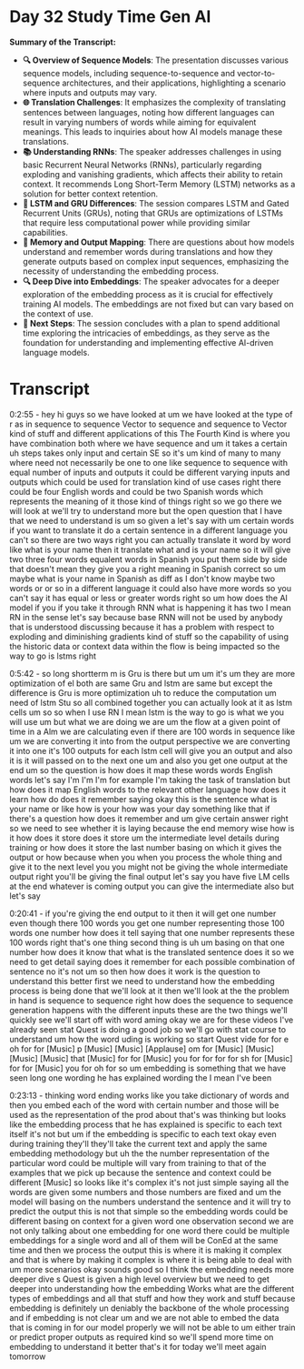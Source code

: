 # Day 32 Study Time Gen AI

**Summary of the Transcript:**
- **🔍 Overview of Sequence Models**: The presentation discusses various sequence models, including sequence-to-sequence and vector-to-sequence architectures, and their applications, highlighting a scenario where inputs and outputs may vary.
- **🌐 Translation Challenges**: It emphasizes the complexity of translating sentences between languages, noting how different languages can result in varying numbers of words while aiming for equivalent meanings. This leads to inquiries about how AI models manage these translations.
- **📚 Understanding RNNs**: The speaker addresses challenges in using basic Recurrent Neural Networks (RNNs), particularly regarding exploding and vanishing gradients, which affects their ability to retain context. It recommends Long Short-Term Memory (LSTM) networks as a solution for better context retention.
- **🔧 LSTM and GRU Differences**: The session compares LSTM and Gated Recurrent Units (GRUs), noting that GRUs are optimizations of LSTMs that require less computational power while providing similar capabilities.
- **🧠 Memory and Output Mapping**: There are questions about how models understand and remember words during translations and how they generate outputs based on complex input sequences, emphasizing the necessity of understanding the embedding process.
- **🔍 Deep Dive into Embeddings**: The speaker advocates for a deeper exploration of the embedding process as it is crucial for effectively training AI models. The embeddings are not fixed but can vary based on the context of use.
- **🚀 Next Steps**: The session concludes with a plan to spend additional time exploring the intricacies of embeddings, as they serve as the foundation for understanding and implementing effective AI-driven language models.

# Transcript 


0:2:55 -  hey hi guys so we have looked at um we have looked at the type of r as in sequence to sequence Vector to sequence and sequence to Vector kind of stuff and different applications of this The Fourth Kind is where you have combination both where we have sequence and um it takes a certain uh steps takes only input and certain SE so it's um kind of many to many where need not necessarily be one to one like sequence to sequence with equal number of inputs and outputs it could be different varying inputs and outputs which could be used for translation kind of use cases right there could be four English words and could be two Spanish words which represents the meaning of it those kind of things right so we go there we will look at we'll try to understand more but the open question that I have that we need to understand is um so given a let's say with um certain words if you want to translate it do a certain sentence in a different language you can't so there are two ways right you can actually translate it word by word like what is your name then it translate what and is your name so it will give two three four words equalent words in Spanish you put them side by side that doesn't mean they give you a right meaning in Spanish correct so um maybe what is your name in Spanish as diff as I don't know maybe two words or or so in a different language it could also have more words so you can't say it has equal or less or greater words right so um how does the AI model if you if you take it through RNN what is happening it has two I mean RN in the sense let's say because base RNN will not be used by anybody that is understood discussing because it has a problem with respect to exploding and diminishing gradients kind of stuff so the capability of using the historic data or context data within the flow is being impacted so the way to go is lstms right

0:5:42 -  so long shortterm m is Gru is there but um um it's um they are more optimization of el both are same Gru and lstm are same but except the difference is Gru is more optimization uh to reduce the computation um need of lstm Stu so all combined together you can actually look at it as lstm cells um so so when I use RN I mean lstm is the way to go is what we you will use um but what we are doing we are um the flow at a given point of time in a Alm we are calculating even if there are 100 words in sequence like um we are converting it into from the output perspective we are converting it into one it's 100 outputs for each lstm cell will give you an output and also it is it will passed on to the next one um and also you get one output at the end um so the question is how does it map these words words English words let's say I'm I'm I'm for example I'm taking the task of translation but how does it map English words to the relevant other language how does it learn how do does it remember saying okay this is the sentence what is your name or like how is your how was your day something like that if there's a question how does it remember and um give certain answer right so we need to see whether it is laying because the end memory wise how is it how does it store does it store um the intermediate level details during training or how does it store the last number basing on which it gives the output or how because when you when you process the whole thing and give it to the next level you you might not be giving the whole intermediate output right you'll be giving the final output let's say you have five LM cells at the end whatever is coming output you can give the intermediate also but let's say

0:20:41 -  if you're giving the end output to it then it will get one number even though there 100 words you get one number representing those 100 words one number how does it tell saying that one number represents these 100 words right that's one thing second thing is uh um basing on that one number how does it know that what is the translated sentence does it so we need to get detail saying does it remember for each possible combination of sentence no it's not um so then how does it work is the question to understand this better first we need to understand how the embedding process is being done that we'll look at it then we'll look at the the problem in hand is sequence to sequence right how does the sequence to sequence generation happens with the different inputs these are the two things we'll quickly see we'll start off with word aming okay we are for these videos I've already seen stat Quest is doing a good job so we'll go with stat course to understand um how the word uding is working so start Quest vide for for e oh for for [Music] p [Music] [Music] [Applause] om for [Music] [Music] [Music] [Music] that [Music] for for [Music] you for for for for sh for [Music] for for [Music] you for oh for so um embedding is something that we have seen long one wording he has explained wording the I mean I've been

0:23:13 -  thinking word ending works like you take dictionary of words and then you embed each of the word with certain number and those will be used as the representation of the prod about that's was thinking but looks like the embedding process that he has explained is specific to each text itself it's not but um if the embedding is specific to each text okay even during training they'll they'll take the current text and apply the same embedding methodology but uh the the number representation of the particular word could be multiple will vary from training to that of the examples that we pick up because the sentence and context could be different [Music] so looks like it's complex it's not just simple saying all the words are given some numbers and those numbers are fixed and um the model will basing on the numbers understand the sentence and it will try to predict the output this is not that simple so the embedding words could be different basing on context for a given word one observation second we are not only talking about one embedding for one word there could be multiple embeddings for a single word and all of them will be ConEd at the same time and then we process the output this is where it is making it complex and that is where by making it complex is where it is being able to deal with um more scenarios okay sounds good so I think the embedding needs more deeper dive s Quest is given a high level overview but we need to get deeper into understanding how the embedding Works what are the different types of embeddings and all that stuff and how they work and stuff because embedding is definitely un deniably the backbone of the whole processing and if embedding is not clear um and we are not able to embed the data that is coming in for our model properly we will not be able to um either train or predict proper outputs as required kind so we'll spend more time on embedding to understand it better that's it for today we'll meet again tomorrow
